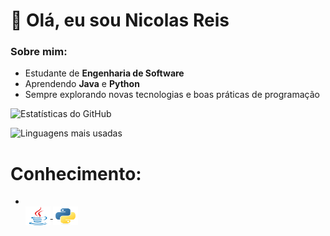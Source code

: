 # 👋 Olá, eu sou Nicolas Reis

###  Sobre mim:
-  Estudante de **Engenharia de Software**
-  Aprendendo **Java** e **Python**
-  Sempre explorando novas tecnologias e boas práticas de programação

![Estatísticas do GitHub](https://github-readme-stats.vercel.app/api?username=NicolasReis2025&show_icons=true&theme=radical)

![Linguagens mais usadas](https://github-readme-stats.vercel.app/api/top-langs/?username=NicolasReis2025&layout=compact&theme=radical)


# Conhecimento: 
- <div style="display: inline_block">
  <br>
  <a href="https://github.com/NicolasReis2025">
    <img align="center" alt="Nicolas-Java" height="30" width="40" src="https://raw.githubusercontent.com/devicons/devicon/master/icons/java/java-original.svg">
    <img align="center" alt="Nicolas-Python" height="30" width="40" src="https://raw.githubusercontent.com/devicons/devicon/master/icons/python/python-original.svg">
  </a>
</div>

